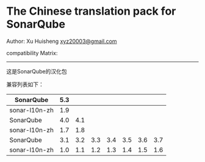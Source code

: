 The Chinese translation pack for SonarQube
=======

Author: Xu Huisheng <xyz20003@gmail.com>

compatibility Matrix: 

---

这是SonarQube的汉化包

兼容列表如下：

SonarQube     |5.3|   |   |   |   |   |   |
--------------|---|---|---|---|---|---|---|
sonar-l10n-zh |1.9|   |   |   |   |   |   |
SonarQube     |4.0|4.1|   |   |   |   |   |
sonar-l10n-zh |1.7|1.8|   |   |   |   |   |
SonarQube     |3.1|3.2|3.3|3.4|3.5|3.6|3.7|
sonar-l10n-zh |1.0|1.1|1.2|1.3|1.4|1.5|1.6|

